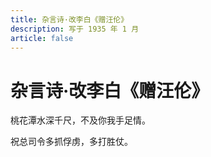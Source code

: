 ```yaml
---
title: 杂言诗·改李白《赠汪伦》
description: 写于 1935 年 1 月
article: false
---
```


# 杂言诗·改李白《赠汪伦》

桃花潭水深千尺，不及你我手足情。

祝总司令多抓俘虏，多打胜仗。
